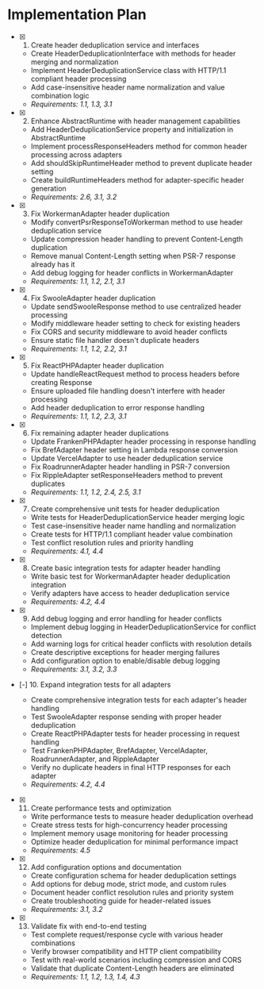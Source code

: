 


# Implementation Plan

- [x] 1. Create header deduplication service and interfaces
  - Create HeaderDeduplicationInterface with methods for header merging and normalization
  - Implement HeaderDeduplicationService class with HTTP/1.1 compliant header processing
  - Add case-insensitive header name normalization and value combination logic
  - _Requirements: 1.1, 1.3, 3.1_

- [x] 2. Enhance AbstractRuntime with header management capabilities
  - Add HeaderDeduplicationService property and initialization in AbstractRuntime
  - Implement processResponseHeaders method for common header processing across adapters
  - Add shouldSkipRuntimeHeader method to prevent duplicate header setting
  - Create buildRuntimeHeaders method for adapter-specific header generation
  - _Requirements: 2.6, 3.1, 3.2_

- [x] 3. Fix WorkermanAdapter header duplication
  - Modify convertPsrResponseToWorkerman method to use header deduplication service
  - Update compression header handling to prevent Content-Length duplication
  - Remove manual Content-Length setting when PSR-7 response already has it
  - Add debug logging for header conflicts in WorkermanAdapter
  - _Requirements: 1.1, 1.2, 2.1, 3.1_

- [x] 4. Fix SwooleAdapter header duplication
  - Update sendSwooleResponse method to use centralized header processing
  - Modify middleware header setting to check for existing headers
  - Fix CORS and security middleware to avoid header conflicts
  - Ensure static file handler doesn't duplicate headers
  - _Requirements: 1.1, 1.2, 2.2, 3.1_

- [x] 5. Fix ReactPHPAdapter header duplication
  - Update handleReactRequest method to process headers before creating Response
  - Ensure uploaded file handling doesn't interfere with header processing
  - Add header deduplication to error response handling
  - _Requirements: 1.1, 1.2, 2.3, 3.1_

- [x] 6. Fix remaining adapter header duplications
  - Update FrankenPHPAdapter header processing in response handling
  - Fix BrefAdapter header setting in Lambda response conversion
  - Update VercelAdapter to use header deduplication service
  - Fix RoadrunnerAdapter header handling in PSR-7 conversion
  - Fix RippleAdapter setResponseHeaders method to prevent duplicates
  - _Requirements: 1.1, 1.2, 2.4, 2.5, 3.1_

- [x] 7. Create comprehensive unit tests for header deduplication
  - Write tests for HeaderDeduplicationService header merging logic
  - Test case-insensitive header name handling and normalization
  - Create tests for HTTP/1.1 compliant header value combination
  - Test conflict resolution rules and priority handling
  - _Requirements: 4.1, 4.4_

- [x] 8. Create basic integration tests for adapter header handling
  - Write basic test for WorkermanAdapter header deduplication integration
  - Verify adapters have access to header deduplication service
  - _Requirements: 4.2, 4.4_

- [x] 9. Add debug logging and error handling for header conflicts
  - Implement debug logging in HeaderDeduplicationService for conflict detection
  - Add warning logs for critical header conflicts with resolution details
  - Create descriptive exceptions for header merging failures
  - Add configuration option to enable/disable debug logging
  - _Requirements: 3.1, 3.2, 3.3_

- [-] 10. Expand integration tests for all adapters

  - Create comprehensive integration tests for each adapter's header handling
  - Test SwooleAdapter response sending with proper header deduplication
  - Create ReactPHPAdapter tests for header processing in request handling
  - Test FrankenPHPAdapter, BrefAdapter, VercelAdapter, RoadrunnerAdapter, and RippleAdapter
  - Verify no duplicate headers in final HTTP responses for each adapter
  - _Requirements: 4.2, 4.4_

- [x] 11. Create performance tests and optimization



  - Write performance tests to measure header deduplication overhead
  - Create stress tests for high-concurrency header processing
  - Implement memory usage monitoring for header processing
  - Optimize header deduplication for minimal performance impact
  - _Requirements: 4.5_

- [x] 12. Add configuration options and documentation



  - Create configuration schema for header deduplication settings
  - Add options for debug mode, strict mode, and custom rules
  - Document header conflict resolution rules and priority system
  - Create troubleshooting guide for header-related issues
  - _Requirements: 3.1, 3.2_

- [x] 13. Validate fix with end-to-end testing





  - Test complete request/response cycle with various header combinations
  - Verify browser compatibility and HTTP client compatibility
  - Test with real-world scenarios including compression and CORS
  - Validate that duplicate Content-Length headers are eliminated
  - _Requirements: 1.1, 1.2, 1.3, 1.4, 4.3_